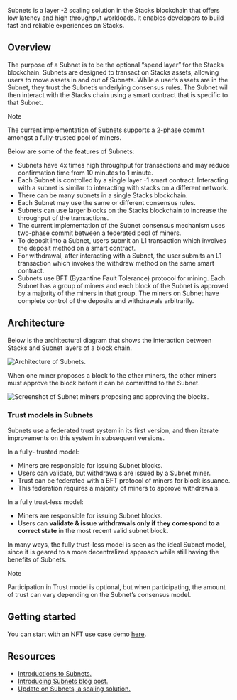Subnets is a layer -2 scaling solution in the Stacks blockchain that offers low latency and high throughput workloads. It enables developers to build fast and reliable experiences on Stacks.

## Overview

The purpose of a Subnet is to be the optional “speed layer” for the Stacks blockchain. Subnets are designed to transact on Stacks assets, allowing users to move assets in and out of Subnets. While a user’s assets are in the Subnet, they trust the Subnet’s underlying consensus rules. The Subnet will then interact with the Stacks chain using a smart contract that is specific to that Subnet.

>[!Note]
> The current implementation of Subnets supports a 2-phase commit amongst a fully-trusted pool of miners.

Below are some of the features of Subnets:

- Subnets have 4x times high throughput for transactions and may reduce confirmation time from 10 minutes to 1 minute.
- Each Subnet is controlled by a single layer -1 smart contract. Interacting with a subnet is similar to interacting with stacks on a different network.
- There can be many subnets in a single Stacks blockchain.
- Each Subnet may use the same or different consensus rules.
- Subnets can use larger blocks on the Stacks blockchain to increase the throughput of the transactions.
- The current implementation of the Subnet consensus mechanism uses two-phase commit between a federated pool of miners.
- To deposit into a Subnet, users submit an L1 transaction which involves the deposit method on a smart contract.
- For withdrawal, after interacting with a Subnet, the user submits an L1 transaction which invokes the withdraw method on the same smart contract.
- Subnets use BFT (Byzantine Fault Tolerance) protocol for mining. Each Subnet has a group of miners and each block of the Subnet is approved by a majority of the miners in that group. The miners on Subnet have complete control of the deposits and withdrawals arbitrarily.

## Architecture

Below is the architectural diagram that shows the interaction between Stacks and Subnet layers of a block chain.

![Architecture of Subnets.](docs/Images/subnet-architecture.png)

When one miner proposes a block to the other miners, the other miners must approve the block before it can be committed to the Subnet.

![Screenshot of Subnet miners proposing and approving the blocks.](docs/Images/subnet-miners-propose-and-approve.png)

### Trust models in Subnets

Subnets use a federated trust system in its first version, and then iterate improvements on this system in subsequent versions.

In a fully- trusted model:

- Miners are responsible for issuing Subnet blocks.
- Users can validate, but withdrawals are issued by a Subnet miner.
- Trust can be federated with a BFT protocol of miners for block issuance.
- This federation requires a majority of miners to approve withdrawals.

In a fully trust-less model:

- Miners are responsible for issuing Subnet blocks.
- Users can **validate & issue withdrawals only if they correspond to a correct state** in the most recent valid subnet block.

In many ways, the fully trust-less model is seen as the ideal Subnet model, since it is geared to a more decentralized approach while still having the benefits of Subnets. 

>[!Note]
> Participation in Trust model is optional, but when participating, the amount of trust can vary depending on the Subnet’s consensus model. 

## Getting started

You can start with an NFT use case demo [here](https://github.com/hirosystems/stacks-subnets/blob/master/NFT_USE_CASE.md).

## Resources

- [Introductions to Subnets.](https://www.youtube.com/watch?v=PFPwuVCGGuI)
- [Introducing Subnets blog post.](https://www.hiro.so/blog/introducing-hyperchains-by-hiro)
- [Update on Subnets, a scaling solution.](https://www.hiro.so/blog/an-update-on-hyperchains-a-scaling-solution-for-stacks)
